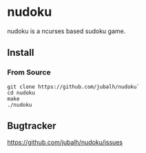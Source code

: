 # nudoku #

nudoku is a ncurses based sudoku game.

## Install ##

### From Source ###

```
git clone https://github.com/jubalh/nudoku`
cd nudoku
make
./nudoku
```

## Bugtracker ##

https://github.com/jubalh/nudoku/issues

